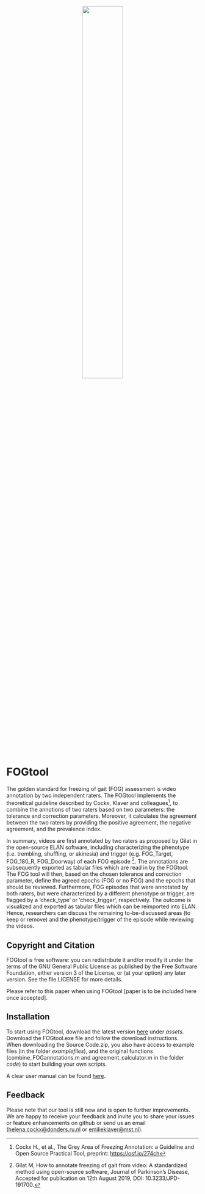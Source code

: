 <figure align="center">
<img src="https://github.com/helenacockx/FOGtool/blob/main/code/FOGtool_logo.png" style="width:50%" >
 </figure>
 
# FOGtool #
The golden standard for freezing of gait (FOG) assessment is video annotation by two independent raters. The FOGtool implements the theoretical guideline described by Cockx, Klaver and colleagues[^1], to combine the annotions of two raters based on two parameters: the tolerance and correction parameters. Moreover, it calculates the agreement between the two raters by providing the positive agreement, the negative agreement, and the prevalence index.

In summary, videos are first annotated by two raters as proposed by Gilat in the open-source ELAN software, including characterizing the phenotype (i.e. trembling, shuffling, or akinesia) and trigger (e.g. FOG_Target, FOG_180_R, FOG_Doorway) of each FOG episode [^2]. The annotations are subsequently exported as tabular files which are read in by the FOGtool. The FOG tool will then, based on the chosen tolerance and correction parameter, define the agreed epochs (FOG or no FOG) and the epochs that should be reviewed. Furthermore, FOG episodes that were annotated by both raters, but were characterized by a different phenotype or trigger, are flagged by a ‘check_type’ or ‘check_trigger’, respectively. The outcome is visualized and exported as tabular files which can be reimported into ELAN. Hence, researchers can discuss the remaining to-be-discussed areas (to keep or remove) and the phenotype/trigger of the episode while reviewing the videos. 

## Copyright and Citation ##
FOGtool is free software: you can redistribute it and/or modify it under the terms of the GNU General Public License as published by the Free Software Foundation, either version 3 of the License, or (at your option) any later version. See the file LICENSE for more details.

Please refer to this paper when using FOGtool [paper is to be included here once accepted].

## Installation ## 
To start using FOGtool, download the latest version [here](https://github.com/helenacockx/FOGtool/releases/latest/) under *assets*.
Download the FOGtool.exe file and follow the download instructions. <br>
When downloading the Source Code.zip, you also have access to example files (in the folder *examplefiles*), and the original functions (combine_FOGannotations.m and agreement_calculator.m in the folder *code*) to start building your own scripts.

A clear user manual can be found [here](https://github.com/helenacockx/FOGtool/blob/main/manual/UserManual.md).

## Feedback ##
Please note that our tool is still new and is open to further improvements. We are happy to receive your feedback and invite you to share your issues or feature enhancements on github or send us an email (helena.cockx@donders.ru.nl or emilieklaver@mst.nl).

[^1]: Cockx H., et al., The Grey Area of Freezing Annotation: a Guideline and Open Source Practical Tool, preprint: https://osf.io/274ch
[^2]: Gilat M, How to annotate freezing of gait from video: A standardized method using open-source software, Journal of Parkinson’s Disease, Accepted for publication on 12th August 2019, DOI: 10.3233/JPD-191700.
